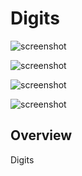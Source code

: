 Digits
================

![screenshot](https://raw.github.com/kushal23/play1/Attempt-1/doc/digits1.png)


![screenshot](https://raw.github.com/kushal23/play1/Attempt-1/doc/digits2.png)


![screenshot](https://raw.github.com/kushal23/play1/Attempt-1-1-1/doc/digits3.png)

![screenshot](https://raw.github.com/kushal23/play1/Attempt-1-1-1-1-1/doc/digits5.png)


Overview
--------

Digits